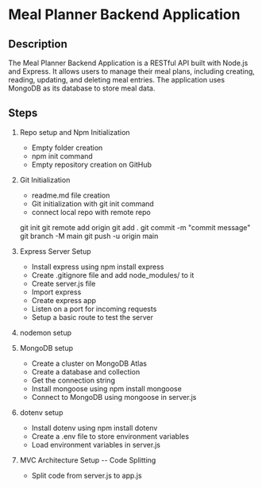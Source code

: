 # Meal Planner Backend Application

## Description

The Meal Planner Backend Application is a RESTful API built with Node.js and Express. It allows users to manage their meal plans, including creating, reading, updating, and deleting meal entries. The application uses MongoDB as its database to store meal data.

## Steps

1. Repo setup and Npm Initialization
   - Empty folder creation
   - npm init command
   - Empty repository creation on GitHub
2. Git Initialization

   - readme.md file creation
   - Git initialization with git init command
   - connect local repo with remote repo

   git init
   git remote add origin <remote-repo-URL>
   git add .
   git commit -m "commit message"
   git branch -M main
   git push -u origin main

3. Express Server Setup

   - Install express using npm install express
   - Create .gitignore file and add node_modules/ to it
   - Create server.js file
   - Import express
   - Create express app
   - Listen on a port for incoming requests
   - Setup a basic route to test the server

4. nodemon setup
5. MongoDB setup

   - Create a cluster on MongoDB Atlas
   - Create a database and collection
   - Get the connection string
   - Install mongoose using npm install mongoose
   - Connect to MongoDB using mongoose in server.js

6. dotenv setup

   - Install dotenv using npm install dotenv
   - Create a .env file to store environment variables
   - Load environment variables in server.js

7. MVC Architecture Setup -- Code Splitting

   - Split code from server.js to app.js
